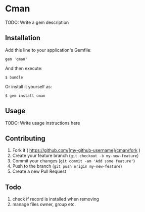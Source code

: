 # Cman

TODO: Write a gem description

## Installation

Add this line to your application's Gemfile:

    gem 'cman'

And then execute:

    $ bundle

Or install it yourself as:

    $ gem install cman

## Usage

TODO: Write usage instructions here

## Contributing

1. Fork it ( https://github.com/[my-github-username]/cman/fork )
2. Create your feature branch (`git checkout -b my-new-feature`)
3. Commit your changes (`git commit -am 'Add some feature'`)
4. Push to the branch (`git push origin my-new-feature`)
5. Create a new Pull Request

## Todo

1. check if record is installed when removing
2. manage files owner, group etc.
